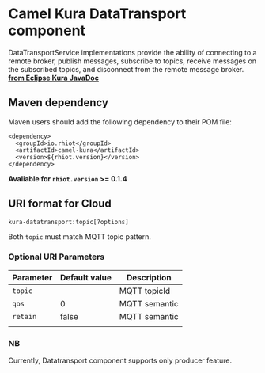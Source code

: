 # Camel Kura DataTransport component

DataTransportService implementations provide the ability of connecting to a remote broker, publish messages, subscribe to topics, receive messages on the subscribed topics, and disconnect from the remote message broker.
**[from Eclipse Kura JavaDoc](https://github.com/eclipse/kura/blob/develop/kura/org.eclipse.kura.api/src/main/java/org/eclipse/kura/data/DataTransportService.java)** 

## Maven dependency

Maven users should add the following dependency to their POM file:

    <dependency>
      <groupId>io.rhiot</groupId>
      <artifactId>camel-kura</artifactId>
      <version>${rhiot.version}</version>
    </dependency>

**Avaliable for `rhiot.version` >= 0.1.4**


## URI format for Cloud

    kura-datatransport:topic[?options]

Both `topic` must match MQTT topic  pattern.


### Optional URI Parameters

| Parameter        | Default value             | Description                 |
|------------------|---------------------------|-----------------------------|
| `topic`          |                           | MQTT topicId                |
| `qos`            |0                          | MQTT semantic               |
| `retain`         |false                      | MQTT semantic               |
|||||

### NB 

Currently, Datatransport component supports only producer feature.